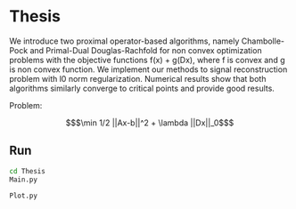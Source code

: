 # Thesis

We introduce two proximal operator-based algorithms, namely Chambolle-Pock and Primal-Dual Douglas-Rachfold for non convex optimization problems with the objective functions f(x) + g(Dx), where f is convex and g is non convex function. We implement our methods to signal reconstruction problem with l0 norm regularization. Numerical results show that both algorithms similarly converge to critical points and provide good results.

Problem: 
```math 
$\min 1/2 ||Ax-b||^2 + \lambda ||Dx||_0$
```

## Run

```bash
cd Thesis
Main.py

Plot.py
```
